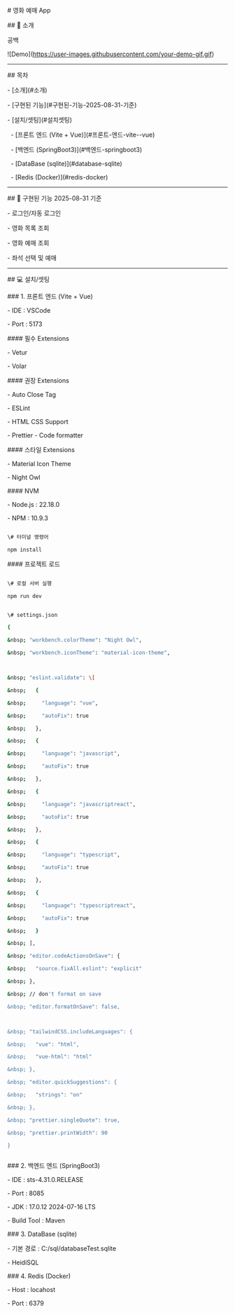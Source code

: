 \# 영화 예매 App



\## 📌 소개

공백



!\[Demo](https://user-images.githubusercontent.com/your-demo-gif.gif)



---



\## 목차

\- \[소개](#소개)

\- \[구현된 기능](#구현된-기능-2025-08-31-기준)

\- \[설치/셋팅](#설치셋팅)

&nbsp; - \[프론트 엔드 (Vite + Vue)](#프론트-엔드-vite--vue)

&nbsp; - \[백엔드 (SpringBoot3)](#백엔드-springboot3)

&nbsp; - \[DataBase (sqlite)](#database-sqlite)

&nbsp; - \[Redis (Docker)](#redis-docker)

---



\## 🎯 구현된 기능 2025-08-31 기준

\- 로그인/자동 로그인

\- 영화 목록 조회 

\- 영화 예매 조회

\- 좌석 선택 및 예매



---



\## 💻 설치/셋팅



\### 1. 프론트 엔드 (Vite + Vue)

\- IDE : VSCode

\- Port : 5173

\#### 필수 Extensions

\- Vetur

\- Volar

\#### 권장 Extensions

\- Auto Close Tag

\- ESLint

\- HTML CSS Support

\- Prettier - Code formatter

\#### 스타일 Extensions

\- Material Icon Theme

\- Night Owl

\#### NVM

\- Node.js : 22.18.0

\- NPM : 10.9.3



```bash

\# 터미널 명령어

npm install

```



\#### 프로젝트 로드

```bash

\# 로컬 서버 실행

npm run dev

```



```bash

\# settings.json

{

&nbsp; "workbench.colorTheme": "Night Owl",

&nbsp; "workbench.iconTheme": "material-icon-theme",



&nbsp; "eslint.validate": \[

&nbsp;   {

&nbsp;     "language": "vue",

&nbsp;     "autoFix": true

&nbsp;   },

&nbsp;   {

&nbsp;     "language": "javascript",

&nbsp;     "autoFix": true

&nbsp;   },

&nbsp;   {

&nbsp;     "language": "javascriptreact",

&nbsp;     "autoFix": true

&nbsp;   },

&nbsp;   {

&nbsp;     "language": "typescript",

&nbsp;     "autoFix": true

&nbsp;   },

&nbsp;   {

&nbsp;     "language": "typescriptreact",

&nbsp;     "autoFix": true

&nbsp;   }

&nbsp; ],

&nbsp; "editor.codeActionsOnSave": {

&nbsp;   "source.fixAll.eslint": "explicit"

&nbsp; },

&nbsp; // don't format on save

&nbsp; "editor.formatOnSave": false,



&nbsp; "tailwindCSS.includeLanguages": {

&nbsp;   "vue": "html",

&nbsp;   "vue-html": "html"

&nbsp; },

&nbsp; "editor.quickSuggestions": {

&nbsp;   "strings": "on"

&nbsp; },

&nbsp; "prettier.singleQuote": true,

&nbsp; "prettier.printWidth": 90

}



```



\### 2. 백엔드 엔드 (SpringBoot3)

\- IDE : sts-4.31.0.RELEASE

\- Port : 8085

\- JDK : 17.0.12 2024-07-16 LTS

\- Build Tool : Maven



\### 3. DataBase (sqlite)

\- 기본 경로 : C:/sql/databaseTest.sqlite

\- HeidiSQL



\### 4. Redis (Docker)

\- Host : locahost

\- Port : 6379

